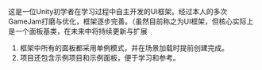 这是一位Unity初学者在学习过程中自主开发的UI框架。经过本人的多次GameJam打磨与优化，框架逐步完善。（虽然目前称之为UI框架，但核心实际上是一个面板基类，在未来中将持续更新与扩展

1. 框架中所有的面板都采用单例模式，并在场景加载时提前创建完成。
2. 项目还包含示例项目和示例面板，便于学习和参考。
